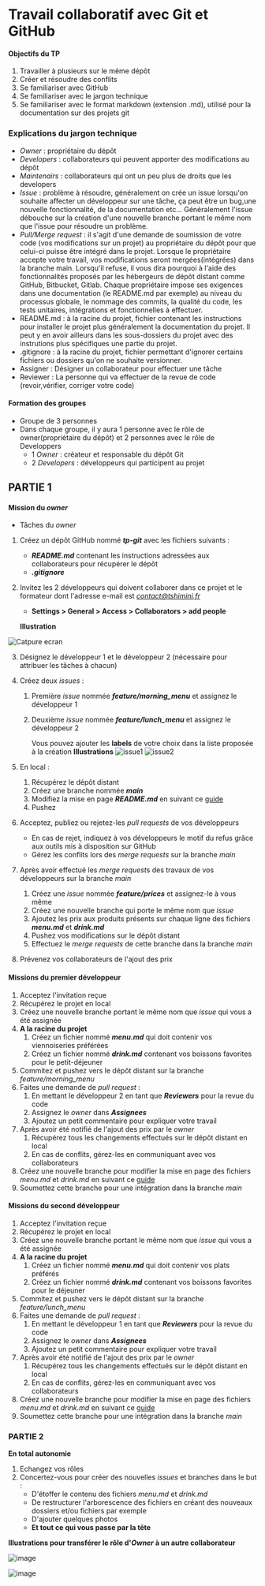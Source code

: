 # Travail collaboratif avec Git et GitHub

#### Objectifs du TP

1. Travailler à plusieurs sur le même dépôt
2. Créer et résoudre des conflits
3. Se familiariser avec GitHub
4. Se familiariser avec le jargon technique
5. Se familiariser avec le format markdown (extension .md), utilisé pour la documentation sur des projets git

### Explications du jargon technique

- *Owner* : propriétaire du dépôt
- *Developers* : collaborateurs qui peuvent apporter des modifications au dépôt
- *Maintenairs* : collaborateurs qui ont un peu plus de droits que les developers
- *Issue* : problème à résoudre, généralement on crée un issue lorsqu'on souhaite affecter un développeur sur une tâche, ça peut être un bug,une nouvelle fonctionnalité, de la documentation etc... Généralement l'issue débouche sur la création d'une nouvelle branche portant le même nom que l'issue pour résoudre un problème.
- *Pull/Merge request* : il s'agit d'une demande de soumission de votre code (vos modifications sur un projet) au propriétaire du dépôt pour que celui-ci puisse être intégré dans le projet.
Lorsque le propriétaire accepte votre travail, vos modifications seront mergées(intégrées) dans la branche main.
Lorsqu'il refuse, il vous dira pourquoi à l'aide des fonctionnalités proposés par les hébergeurs de dépôt distant comme GitHub, Bitbucket, Gitlab.
Chaque propriétaire impose ses exigences dans une documentation (le README.md par exemple) au niveau du processus globale, le nommage des commits, la qualité du code, les tests unitaires, intégrations et fonctionnelles à effectuer.
- README.md : à la racine du projet, fichier contenant les instructions pour installer le projet plus généralement la documentation du projet. Il peut y en avoir ailleurs dans les sous-dossiers du projet avec des instrutions plus spécifiques une partie du projet.
- .gitignore : à la racine du projet, fichier permettant d'ignorer certains fichiers ou dossiers qu'on ne souhaite versionner.
- Assigner : Désigner un collaborateur pour effectuer une tâche
- Reviewer : La personne qui va effectuer de la revue de code (revoir,vérifier, corriger votre code)
#### Formation des groupes

- Groupe de 3 personnes
- Dans chaque groupe, il y aura 1 personne avec le rôle de owner(propriétaire du dépôt) et 2 personnes avec le rôle de Developpers
  - 1 *Owner* : créateur et responsable du dépôt Git
  - 2 *Developers* : développeurs qui participent au projet

## PARTIE 1

#### Mission du *owner*

- Tâches du *owner*
1. Créez un dépôt GitHub nommé ***tp-git*** avec les fichiers suivants :
   - ***README.md*** contenant les instructions adressées aux collaborateurs pour récupérer le dépôt 
   - ***.gitignore***
   
2. Invitez les 2 développeurs qui doivent collaborer dans ce projet et le formateur dont l'adresse e-mail est *contact@tshimini.fr*

   - **Settings > General > Access > Collaborators > add people**

   **Illustration**

![Catpure ecran](img/access.jpg)

3. Désignez le développeur 1 et le développeur 2 (nécessaire pour attribuer les tâches à chacun)

4. Créez deux *issues* : 

   1. Première *issue* nommée ***feature/morning_menu*** et assignez le développeur 1

   2. Deuxième *issue* nommée ***feature/lunch_menu*** et assignez le développeur 2

      Vous pouvez ajouter les **labels** de votre choix dans la liste proposée à la création
      **Illustrations**
      ![issue1](img/issue_1.jpg)
      ![issue2](img/issue_2.jpg)
5. En local :
   
   1. Récupérez le dépôt distant
   2. Créez une branche nommée ***main*** 
   3. Modifiez la mise en page ***README.md*** en suivant ce [guide](https://docs.framasoft.org/fr/grav/markdown.html)
   4. Pushez
  
6. Acceptez, publiez ou rejetez-les *pull requests* de vos développeurs
  
   - En cas de rejet, indiquez à vos développeurs le motif du refus grâce aux outils mis à disposition sur GitHub
   - Gérez les conflits lors des *merge requests* sur la branche *main*
  
7. Après avoir effectué les *merge request*s des travaux de vos développeurs sur la branche *main*
  
   1. Créez une *issue* nommée ***feature/prices*** et assignez-le à vous même
   2. Créez une nouvelle branche qui porte le même nom que *issue*
   3. Ajoutez les prix aux produits présents sur chaque ligne des fichiers ***menu.md*** et ***drink.md***
   4. Pushez vos modifications sur le dépôt distant
   5. Effectuez le *merge requests* de cette branche dans la branche *main*
  
8. Prévenez vos collaborateurs de l'ajout des prix

#### Missions du premier développeur

1. Acceptez l'invitation reçue 
2. Récupérez le projet en local
3. Créez une nouvelle branche portant le même nom que *issue* qui vous a été assignée
4. **A la racine du projet**
   1. Créez un fichier nommé ***menu.md*** qui doit contenir vos viennoiseries préférées
   2. Créez un fichier nommé ***drink.md*** contenant vos boissons favorites pour le petit-déjeuner 
5. Commitez et pushez vers le dépôt distant sur la branche *feature/morning_menu*
6. Faites une demande de *pull request* :
   1. En mettant le développeur 2 en tant que ***Reviewers*** pour la revue du code
   2. Assignez le *owner* dans ***Assignees***
   3. Ajoutez un petit commentaire pour expliquer votre travail
7. Après avoir été notifié de l'ajout des prix par le *owner*
   1. Récupérez tous les changements effectués sur le dépôt distant en local
   2. En cas de conflits, gérez-les en communiquant avec vos collaborateurs
8. Créez une nouvelle branche pour modifier la mise en page des fichiers *menu.md*  et *drink.md* en suivant ce [guide](https://docs.framasoft.org/fr/grav/markdown.html)
9. Soumettez cette branche pour une intégration dans la branche *main* 

#### Missions du second développeur

1. Acceptez l'invitation reçue 
2. Récupérez le projet en local
3. Créez une nouvelle branche portant le même nom que *issue* qui vous a été assignée
4. **A la racine du projet**
   1. Créez un fichier nommé ***menu.md*** qui doit contenir vos plats préférés
   2. Créez un fichier nommé  ***drink.md*** contenant vos boissons favorites pour le déjeuner 
5. Commitez et pushez vers le dépôt distant sur la branche *feature/lunch_menu*
6. Faites une demande de *pull request* :
   1. En mettant le développeur 1 en tant que ***Reviewers*** pour la revue du code
   2. Assignez le *owner* dans ***Assignees***
   3. Ajoutez un petit commentaire pour expliquer votre travail
7. Après avoir été notifié de l'ajout des prix par le *owner*
   1. Récupérez tous les changements effectués sur le dépôt distant en local
   2. En cas de conflits, gérez-les en communiquant avec vos collaborateurs
8. Créez une nouvelle branche pour modifier la mise en page des fichiers *menu.md* et *drink.md* en suivant ce [guide](https://docs.framasoft.org/fr/grav/markdown.html)
9. Soumettez cette branche pour une intégration dans la branche *main* 

### PARTIE 2

**En total autonomie**

1. Echangez vos rôles
2. Concertez-vous pour créer des nouvelles *issues* et branches dans le but : 
   - D'étoffer le contenu des fichiers *menu.md* et *drink.md* 
   - De restructurer l'arborescence des fichiers en créant des nouveaux dossiers et/ou fichiers par exemple
   - D'ajouter quelques photos
   - **Et tout ce qui vous passe par la tête**

**Illustrations pour transférer le rôle d'*Owner* à un autre collaborateur**

![image](img/transfer_owner1.jpg)

![image](img/transfer_owner2.jpg)